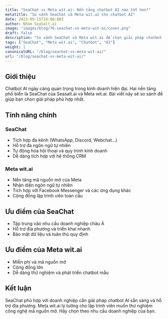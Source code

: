 ```yaml
---
title: "SeaChat vs Meta wit.ai: Nền tảng chatbot AI nào tốt hơn?"
metatitle: "So sánh SeaChat và Meta wit.ai cho chatbot AI"
date: 2023-09-15T10:00:00Z
author: Nhóm SeaSalt.ai
image: "images/blog/76-seachat-vs-meta-wit-ai/cover.png"
draft: false
description: "So sánh SeaChat và Meta wit.ai để chọn giải pháp chatbot AI phù hợp cho doanh nghiệp. Tìm hiểu tính năng, ưu điểm và lựa chọn tối ưu."
tags: ["SeaChat", "Meta wit.ai", "Chatbot", "AI"]
weight: 1
canonicalURL: "/blog/seachat-vs-meta-wit-ai/"
url: "/blog/seachat-vs-meta-wit-ai/"
---
```


## Giới thiệu

Chatbot AI ngày càng quan trọng trong kinh doanh hiện đại. Hai nền tảng phổ biến là SeaChat của Seasalt.ai và Meta wit.ai. Bài viết này sẽ so sánh để giúp bạn chọn giải pháp phù hợp nhất.

## Tính năng chính

### SeaChat
- Tích hợp đa kênh (WhatsApp, Discord, Webchat...)
- Hỗ trợ đa ngôn ngữ tự nhiên
- Tự động hóa hội thoại và quy trình kinh doanh
- Dễ dàng tích hợp với hệ thống CRM

### Meta wit.ai
- Nền tảng mã nguồn mở của Meta
- Nhận diện ngôn ngữ tự nhiên
- Tích hợp với Facebook Messenger và các ứng dụng khác
- Cộng đồng lập trình viên toàn cầu

## Ưu điểm của SeaChat
- Tập trung vào nhu cầu doanh nghiệp châu Á
- Hỗ trợ địa phương và triển khai nhanh
- Bảo mật dữ liệu và tuân thủ quy định

## Ưu điểm của Meta wit.ai
- Miễn phí và mã nguồn mở
- Cộng đồng lớn
- Dễ dàng thử nghiệm và phát triển chatbot mẫu

## Kết luận

SeaChat phù hợp với doanh nghiệp cần giải pháp chatbot AI sẵn sàng và hỗ trợ địa phương. Meta wit.ai lý tưởng cho lập trình viên muốn thử nghiệm công nghệ mã nguồn mở. Hãy chọn theo nhu cầu doanh nghiệp của bạn.
